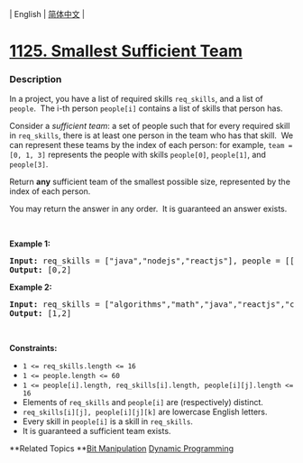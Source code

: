 | English | [简体中文](README.md) |

# [1125. Smallest Sufficient Team](https://leetcode-cn.com/problems/smallest-sufficient-team)
 ### Description
<p>In a project, you have a list of required skills <code>req_skills</code>,&nbsp;and a list of <code>people</code>.&nbsp; The i-th person <code>people[i]</code>&nbsp;contains a list of skills that person has.</p>

<p>Consider a <em>sufficient team</em>: a set of people such that for every required skill in <code>req_skills</code>, there is at least one person in the team who has that skill.&nbsp; We can represent these teams by the index of each person: for example, <code>team = [0, 1, 3]</code> represents the people with skills <code>people[0]</code>, <code>people[1]</code>, and <code>people[3]</code>.</p>

<p>Return <strong>any</strong>&nbsp;sufficient team of the smallest possible size, represented by the index of each person.</p>

<p>You may return the answer in any order.&nbsp; It is guaranteed an answer exists.</p>

<p>&nbsp;</p>
<p><strong>Example 1:</strong></p>
<pre><strong>Input:</strong> req_skills = ["java","nodejs","reactjs"], people = [["java"],["nodejs"],["nodejs","reactjs"]]
<strong>Output:</strong> [0,2]
</pre><p><strong>Example 2:</strong></p>
<pre><strong>Input:</strong> req_skills = ["algorithms","math","java","reactjs","csharp","aws"], people = [["algorithms","math","java"],["algorithms","math","reactjs"],["java","csharp","aws"],["reactjs","csharp"],["csharp","math"],["aws","java"]]
<strong>Output:</strong> [1,2]
</pre>
<p>&nbsp;</p>
<p><strong>Constraints:</strong></p>

<ul>
	<li><code>1 &lt;= req_skills.length &lt;= 16</code></li>
	<li><code>1 &lt;= people.length &lt;= 60</code></li>
	<li><code>1 &lt;= people[i].length, req_skills[i].length, people[i][j].length&nbsp;&lt;= 16</code></li>
	<li>Elements of <code>req_skills</code> and <code>people[i]</code> are (respectively) distinct.</li>
	<li><code>req_skills[i][j], people[i][j][k]</code> are&nbsp;lowercase English letters.</li>
	<li>Every skill in <code>people[i]</code>&nbsp;is a skill in <code>req_skills</code>.</li>
	<li>It is guaranteed a sufficient team exists.</li>
</ul>

**Related Topics	**[Bit Manipulation](https://leetcode-cn.com/tag/bit-manipulation) [Dynamic Programming](https://leetcode-cn.com/tag/dynamic-programming) 